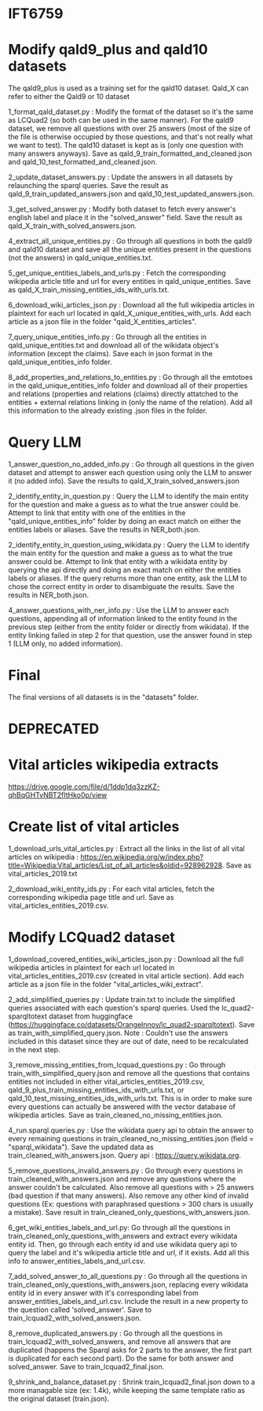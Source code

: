 # IFT6759

# Modify qald9_plus and qald10 datasets

The qald9_plus is used as a training set for the qald10 dataset. Qald_X can refer to either the Qald9 or 10 dataset

1_format_qald_dataset.py : Modify the format of the dataset so it's the same as LCQuad2 (so both can be used in the same manner). For the qald9 dataset, we remove all questions with over 25 answers (most of the size of the file is otherwise occupied by those questions, and that's not really what we want to test). The qald10 dataset is kept as is (only one question with many answers anyways). Save as qald_9_train_formatted_and_cleaned.json and qald_10_test_formatted_and_cleaned.json.

2_update_dataset_answers.py : Update the answers in all datasets by relaunching the sparql queries. Save the result as qald_9_train_updated_answers.json and qald_10_test_updated_answers.json.

3_get_solved_answer.py : Modify both dataset to fetch every answer's english label and place it in the "solved_answer" field. Save the result as qald_X_train_with_solved_answers.json.

4_extract_all_unique_entities.py : Go through all questions in both the qald9 and qald10 dataset and save all the unique entities present in the questions (not the answers) in qald_unique_entities.txt. 

5_get_unique_entities_labels_and_urls.py : Fetch the corresponding wikipedia article title and url for every entities in qald_unique_entities. Save as qald_X_train_missing_entities_ids_with_urls.txt.

6_download_wiki_articles_json.py : Download all the full wikipedia articles in plaintext for each url located in qald_X_unique_entities_with_urls. Add each article as a json file in the folder "qald_X_entities_articles".

7_query_unique_entities_info.py : Go through all the entities in qald_unique_entities.txt and download all of the wikidata object's information (except the claims). Save each in json format in the qald_unique_entities_info folder.

8_add_properties_and_relations_to_entities.py : Go through all the emtotoes in the qald_unique_entities_info folder and download all of their properties and relations (properties and relations (claims) directly attatched to the entities + external relations linking in (only the name of the relation). Add all this information to the already existing .json files in the folder.

# Query LLM

1_answer_question_no_added_info.py : Go through all questions in the given dataset and attempt to answer each question using only the LLM to answer it (no added info). Save the results to qald_X_train_solved_answers.json

2_identify_entity_in_question.py : Query the LLM to identify the main entity for the question and make a guess as to what the true answer could be. Attempt to link that entity with one of the entities in the "qald_unique_entities_info" folder by doing an exact match on either the entities labels or aliases. Save the results in NER_both.json.

2_identify_entity_in_question_using_wikidata.py : Query the LLM to identify the main entity for the question and make a guess as to what the true answer could be. Attempt to link that entity with a wikidata entity by querying the api directly and doing an exact match on either the entities labels or aliases. If the query returns more than one entity, ask the LLM to chose the correct entity in order to disambiguate the results. Save the results in NER_both.json.

4_answer_questions_with_ner_info.py : Use the LLM to answer each questions, appending all of information linked to the entity found in the previous step (either from the entity folder or directly from wikidata). If the entity linking failed in step 2 for that question, use the answer found in step 1 (LLM only, no added information).

# Final

The final versions of all datasets is in the "datasets" folder.

# DEPRECATED

# Vital articles wikipedia extracts
https://drive.google.com/file/d/1ddp1dq3zzKZ-qhBqGHTvNBT2fItHko0p/view

# Create list of vital articles

1_download_urls_vital_articles.py : Extract all the links in the list of all vital articles on wikipedia : https://en.wikipedia.org/w/index.php?title=Wikipedia:Vital_articles/List_of_all_articles&oldid=928962928. Save as vital_articles_2019.txt

2_download_wiki_entity_ids.py : For each vital articles, fetch the corresponding wikipedia page title and url. Save as vital_articles_entities_2019.csv.

# Modify LCQuad2 dataset

1_download_covered_entities_wiki_articles_json.py : Download all the full wikipedia articles in plaintext for each url located in vital_articles_entities_2019.csv (created in vital article section). Add each article as a json file in the folder "vital_articles_wiki_extract".

2_add_simplified_queries.py : Update train.txt to include the simplified queries associated with each question's sparql queries. Used the lc_quad2-sparqltotext dataset from huggingface (https://huggingface.co/datasets/OrangeInnov/lc_quad2-sparqltotext). Save as train_with_simplified_query.json.
Note : Couldn't use the answers included in this dataset since they are out of date, need to be recalculated in the next step.

3_remove_missing_entities_from_lcquad_questions.py : Go through train_with_simplified_query.json and remove all the questions that contains entities not included in either vital_articles_entities_2019.csv, qald_9_plus_train_missing_entities_ids_with_urls.txt, or qald_10_test_missing_entities_ids_with_urls.txt. This is in order to make sure every questions can actually be answered with the vector database of wikipedia articles. Save as train_cleaned_no_missing_entities.json. 

4_run.sparql.queries.py : Use the wikidata query api to obtain the answer to every remaining questions in train_cleaned_no_missing_entities.json (field = "sparql_wikidata"). Save the updated data as train_cleaned_with_answers.json. Query api : https://query.wikidata.org.

5_remove_questions_invalid_answers.py : Go through every questions in train_cleaned_with_answers.json and remove any questions where the answer couldn't be calculated. Also remove all questions with > 25 answers (bad question if that many answers). Also remove any other kind of invalid questions (Ex: questions with paraphrased questions > 300 chars is usually a mistake). Save result in train_cleaned_only_questions_with_answers.json.

6_get_wiki_entities_labels_and_url.py: Go through all the questions in train_cleaned_only_questions_with_answers and extract every wikidata entity id. Then, go through each entity id and use wikidata query api to query the label and it's wikipedia article title and url, if it exists. Add all this info to answer_entities_labels_and_url.csv.

7_add_solved_answer_to_all_questions.py : Go through all the questions in train_cleaned_only_questions_with_answers.json, replacing every wikidata entity id in every answer with it's corresponding label from answer_entities_labels_and_url.csv. Include the result in a new property to the question called 'solved_answer'. Save to train_lcquad2_with_solved_answers.json.

8_remove_duplicated_answers.py : Go through all the questions in train_lcquad2_with_solved_answers, and remove all answers that are duplicated (happens the Sparql asks for 2 parts to the answer, the first part is duplicated for each second part). Do the same for both answer and solved_answer. Save to train_lcquad2_final.json.

9_shrink_and_balance_dataset.py : Shrink train_lcquad2_final.json down to a more managable size (ex:  1.4k), while keeping the same template ratio as the original dataset (train.json). 

